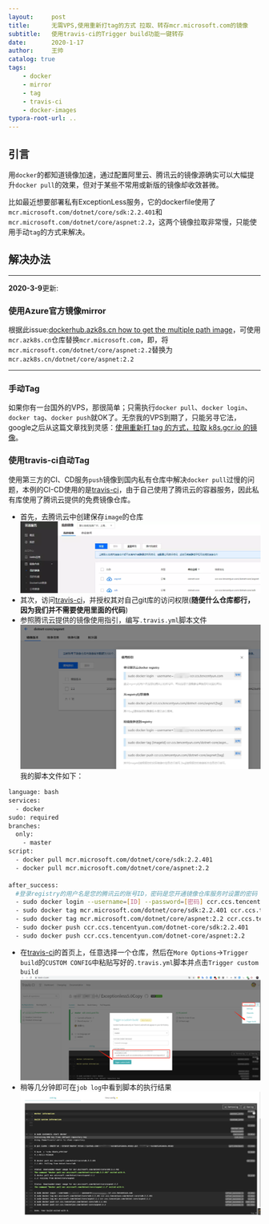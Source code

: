 ```yaml
---
layout:     post
title:      无需VPS,使用重新打tag的方式 拉取、转存mcr.microsoft.com的镜像
subtitle:   使用travis-ci的Trigger build功能一键转存
date:       2020-1-17
author:     王帅
catalog: true
tags:
    - docker
    - mirror
    - tag
    - travis-ci
    - docker-images
typora-root-url: ..
---
```


## 引言

用`docker`的都知道镜像加速，通过配置阿里云、腾讯云的镜像源确实可以大幅提升`docker pull`的效果，但对于某些不常用或新版的镜像却收效甚微。

比如最近想要部署私有ExceptionLess服务，它的dockerfile使用了`mcr.microsoft.com/dotnet/core/sdk:2.2.401`和`mcr.microsoft.com/dotnet/core/aspnet:2.2`，这两个镜像拉取非常慢，只能使用手动`tag`的方式来解决。

## 解决办法

----------

**2020-3-9**更新:

### 使用Azure官方镜像mirror

根据此issue:[dockerhub.azk8s.cn how to get the multiple path image](https://github.com/Azure/container-service-for-azure-china/issues/52)，可使用`mcr.azk8s.cn`仓库替换`mcr.microsoft.com`，即，将`mcr.microsoft.com/dotnet/core/aspnet:2.2`替换为`mcr.azk8s.cn/dotnet/core/aspnet:2.2`

-------

### 手动Tag

如果你有一台国外的VPS，那很简单；只需执行`docker pull`、`docker login`、`docker tag`、`docker push`就OK了。无奈我的VPS到期了，只能另寻它法，google之后从这篇文章找到灵感：[使用重新打 tag 的方式，拉取 k8s.gcr.io 的镜像](https://www.zhoujiangang.com/p/fetch-google-image-use-tag/)。

### 使用travis-ci自动Tag

使用第三方的CI、CD服务`push`镜像到国内私有仓库中解决`docker pull`过慢的问题，本例的CI-CD使用的是[travis-ci](https://travis-ci.com/)，由于自己使用了腾讯云的容器服务，因此私有库使用了腾讯云提供的免费镜像仓库。

* 首先，去腾讯云中创建保存`image`的仓库
![image.png](/img/qcloud_images_list.png)
* 其次，访问[travis-ci](https://travis-ci.com/)，并授权其对自己git库的访问权限(**随便什么仓库都行，因为我们并不需要使用里面的代码**)
* 参照腾讯云提供的镜像使用指引，编写`.travis.yml`脚本文件
![image.png](/img/qcloud_images_guid.png)
我的脚本文件如下：

```bash
language: bash
services:
  - docker
sudo: required
branches:
  only:
    - master
script:
  - docker pull mcr.microsoft.com/dotnet/core/sdk:2.2.401
  - docker pull mcr.microsoft.com/dotnet/core/aspnet:2.2

after_success:
  #登录registry的用户名是您的腾讯云的账号ID，密码是您开通镜像仓库服务时设置的密码
  - sudo docker login --username=[ID] --password=[密码] ccr.ccs.tencentyun.com
  - sudo docker tag mcr.microsoft.com/dotnet/core/sdk:2.2.401 ccr.ccs.tencentyun.com/dotnet-core/sdk:2.2.401
  - sudo docker tag mcr.microsoft.com/dotnet/core/aspnet:2.2 ccr.ccs.tencentyun.com/dotnet-core/aspnet:2.2
  - sudo docker push ccr.ccs.tencentyun.com/dotnet-core/sdk:2.2.401
  - sudo docker push ccr.ccs.tencentyun.com/dotnet-core/aspnet:2.2
```

* 在[travis-ci](https://travis-ci.com/)的首页上，任意选择一个仓库，然后在`More Options`→`Trigger build`的`CUSTOM CONFIG`中粘贴写好的`.travis.yml`脚本并点击`Trigger custom build`
![image.png](/img/travis-ci_Trigger_Custom_Build.png)
* 稍等几分钟即可在`job log`中看到脚本的执行结果
![image.png](/img/travis-ci_wait_job_result.png)